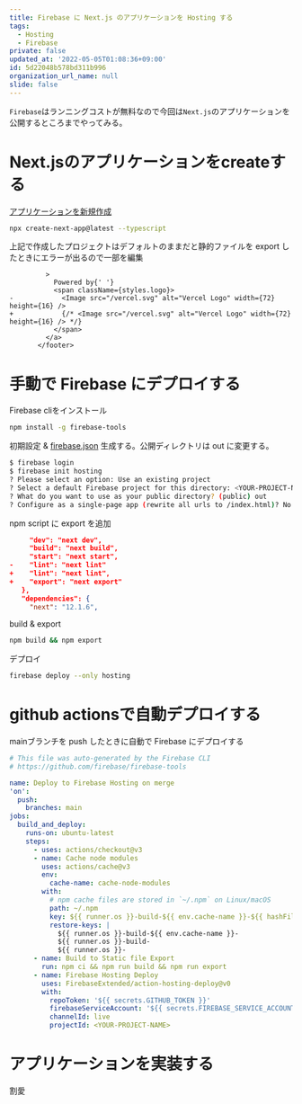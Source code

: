 ```yaml
---
title: Firebase に Next.js のアプリケーションを Hosting する
tags:
  - Hosting
  - Firebase
private: false
updated_at: '2022-05-05T01:08:36+09:00'
id: 5d22048b578bd311b996
organization_url_name: null
slide: false
---
```

`Firebase`はランニングコストが無料なので今回は`Next.js`のアプリケーションを公開するところまでやってみる。

# Next.jsのアプリケーションをcreateする

[アプリケーションを新規作成](https://nextjs.org/docs)

```bash
npx create-next-app@latest --typescript
```

上記で作成したプロジェクトはデフォルトのままだと静的ファイルを export したときにエラーが出るので一部を編集

```diff:pages/index.tsx
         >
           Powered by{' '}
           <span className={styles.logo}>
-            <Image src="/vercel.svg" alt="Vercel Logo" width={72} height={16} />
+            {/* <Image src="/vercel.svg" alt="Vercel Logo" width={72} height={16} /> */}
           </span>
         </a>
       </footer>
```

# 手動で Firebase にデプロイする

Firebase cliをインストール

```bash
npm install -g firebase-tools
```

初期設定 & [firebase.json](https://firebase.google.com/docs/hosting/full-config) 生成する。公開ディレクトリは out に変更する。


```bash
$ firebase login
$ firebase init hosting
? Please select an option: Use an existing project
? Select a default Firebase project for this directory: <YOUR-PROJECT-NAME>
? What do you want to use as your public directory? (public) out
? Configure as a single-page app (rewrite all urls to /index.html)? No
```

npm script に export を追加

```diff:package.json
     "dev": "next dev",
     "build": "next build",
     "start": "next start",
-    "lint": "next lint"
+    "lint": "next lint",
+    "export": "next export"
   },
   "dependencies": {
     "next": "12.1.6",
```

build & export

```bash
npm build && npm export
```

デプロイ

```bash
firebase deploy --only hosting
```

# github actionsで自動デプロイする

mainブランチを push したときに自動で Firebase にデプロイする

```yaml:.github/workflow/firebase-hosting-merge.yml
# This file was auto-generated by the Firebase CLI
# https://github.com/firebase/firebase-tools

name: Deploy to Firebase Hosting on merge
'on':
  push:
    branches: main
jobs:
  build_and_deploy:
    runs-on: ubuntu-latest
    steps:
      - uses: actions/checkout@v3
      - name: Cache node modules
        uses: actions/cache@v3
        env:
          cache-name: cache-node-modules
        with:
          # npm cache files are stored in `~/.npm` on Linux/macOS
          path: ~/.npm
          key: ${{ runner.os }}-build-${{ env.cache-name }}-${{ hashFiles('**/package-lock.json') }}
          restore-keys: |
            ${{ runner.os }}-build-${{ env.cache-name }}-
            ${{ runner.os }}-build-
            ${{ runner.os }}-
      - name: Build to Static file Export
        run: npm ci && npm run build && npm run export
      - name: Firebase Hosting Deploy
        uses: FirebaseExtended/action-hosting-deploy@v0
        with:
          repoToken: '${{ secrets.GITHUB_TOKEN }}'
          firebaseServiceAccount: '${{ secrets.FIREBASE_SERVICE_ACCOUNT_<YOUR-PROJECT-NAME> }}'
          channelId: live
          projectId: <YOUR-PROJECT-NAME>
```

# アプリケーションを実装する
割愛

